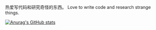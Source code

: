 热爱写代码和研究奇怪的东西。
Love to write code and research strange things.

[![Anurag's GitHub stats](https://github-readme-stats.vercel.app/api?username=orzice&hide=contribs,prs&show_icons=true)](https://github.com/orzice)